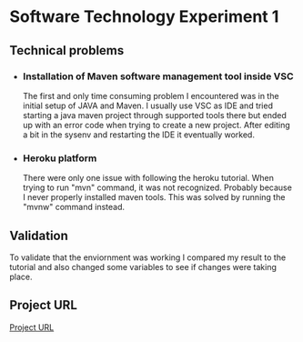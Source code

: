 # Software Technology Experiment 1
## Technical problems
* ### Installation of Maven software management tool inside VSC
    The first and only time consuming problem I encountered was in the initial setup of JAVA and Maven. 
    I usually use VSC as IDE and tried starting a java maven project through supported tools there but ended up with an error code when trying to create a new project.
    After editing a bit in the sysenv and restarting the IDE it eventually worked.
    
* ### Heroku platform
    There were only one issue with following the heroku tutorial. When trying to run "mvn" command, it was not recognized. Probably because I never 
    properly installed maven tools. This was solved by running the "mvnw" command instead.


## Validation
To validate that the enviornment was working I compared my result to the tutorial and also changed some variables to see if changes were taking place.


## Project URL
[Project URL](https://stark-gorge-60669.herokuapp.com/)
